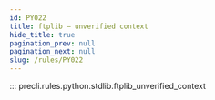 ```yaml
---
id: PY022
title: ftplib — unverified context
hide_title: true
pagination_prev: null
pagination_next: null
slug: /rules/PY022
---
```


::: precli.rules.python.stdlib.ftplib_unverified_context
